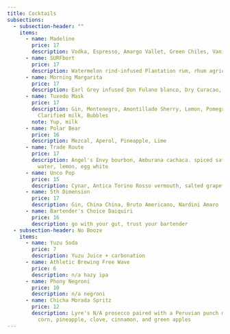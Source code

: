 ```yaml
---
title: Cocktails
subsections:
  - subsection-header: ""
    items:
      - name: Madeline
        price: 17
        description: Vodka, Espresso, Amargo Vallet, Green Chiles, Vanilla, Moka
      - name: SURFbort
        price: 17
        description: Watermelon rind-infused Plantation rum, rhum agricole, mango oleo, lime
      - name: Morning Margarita
        price: 17
        description: Earl Grey infused Don Fulano blanco, Dry Curacao, Agave, Lime, Saline
      - name: Tuxedo Mask
        price: 17
        description: Gin, Montenegro, Amontillado Sherry, Lemon, Pomegranate, Lemon,
          Clarified milk, Bubbles
        note: Yup, milk
      - name: Polar Bear
        price: 16
        description: Mezcal, Aperol, Pineapple, Lime
      - name: Trade Route
        price: 17
        description: Angel's Envy bourbon, Amburana cachaca. spiced saffron, coconut
          water, lemon, egg white
      - name: Unco Pop
        price: 15
        description: Cynar, Antica Torino Rosso vermouth, salted grapefruit cordial, soda
      - name: 5th Dimension
        price: 17
        description: Gin, China China, Bruto Americano, Nardini Amaro
      - name: Bartender's Choice Daiquiri
        price: 16
        description: go with your gut, trust your bartender
  - subsection-header: No Booze
    items:
      - name: Yuzu Soda
        price: 7
        description: Yuzu Juice + carbonation
      - name: Athletic Brewing Free Wave
        price: 6
        description: n/a hazy ipa
      - name: Phony Negroni
        price: 10
        description: n/a negroni
      - name: Chicha Morada Spritz
        price: 12
        description: Lyre's N/A prosecco paired with a Peruvian punch made with purple
          corn, pineapple, clove, cinnamon, and green apples
---
```

